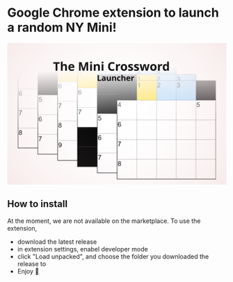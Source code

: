 # Google Chrome extension to launch a random NY Mini!

![](hero_image.svg)

## How to install

At the moment, we are not available on the marketplace.
To use the extension,

- download the latest release
- in extension settings, enabel developer mode
- click "Load unpacked", and choose the folder you downloaded the release to
- Enjoy 🎉
